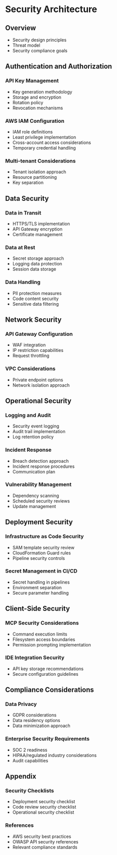 # Security Architecture

## Overview
- Security design principles
- Threat model
- Security compliance goals

## Authentication and Authorization

### API Key Management
- Key generation methodology
- Storage and encryption
- Rotation policy
- Revocation mechanisms

### AWS IAM Configuration
- IAM role definitions
- Least privilege implementation
- Cross-account access considerations
- Temporary credential handling

### Multi-tenant Considerations
- Tenant isolation approach
- Resource partitioning
- Key separation

## Data Security

### Data in Transit
- HTTPS/TLS implementation
- API Gateway encryption
- Certificate management

### Data at Rest
- Secret storage approach
- Logging data protection
- Session data storage

### Data Handling
- PII protection measures
- Code content security
- Sensitive data filtering

## Network Security

### API Gateway Configuration
- WAF integration
- IP restriction capabilities
- Request throttling

### VPC Considerations
- Private endpoint options
- Network isolation approach

## Operational Security

### Logging and Audit
- Security event logging
- Audit trail implementation
- Log retention policy

### Incident Response
- Breach detection approach
- Incident response procedures
- Communication plan

### Vulnerability Management
- Dependency scanning
- Scheduled security reviews
- Update management

## Deployment Security

### Infrastructure as Code Security
- SAM template security review
- CloudFormation Guard rules
- Pipeline security controls

### Secret Management in CI/CD
- Secret handling in pipelines
- Environment separation
- Secure parameter handling

## Client-Side Security

### MCP Security Considerations
- Command execution limits
- Filesystem access boundaries
- Permission prompting implementation

### IDE Integration Security
- API key storage recommendations
- Secure configuration guidelines

## Compliance Considerations

### Data Privacy
- GDPR considerations
- Data residency options
- Data minimization approach

### Enterprise Security Requirements
- SOC 2 readiness
- HIPAA/regulated industry considerations
- Audit capabilities

## Appendix

### Security Checklists
- Deployment security checklist
- Code review security checklist
- Operational security checklist

### References
- AWS security best practices
- OWASP API security references
- Relevant compliance standards 